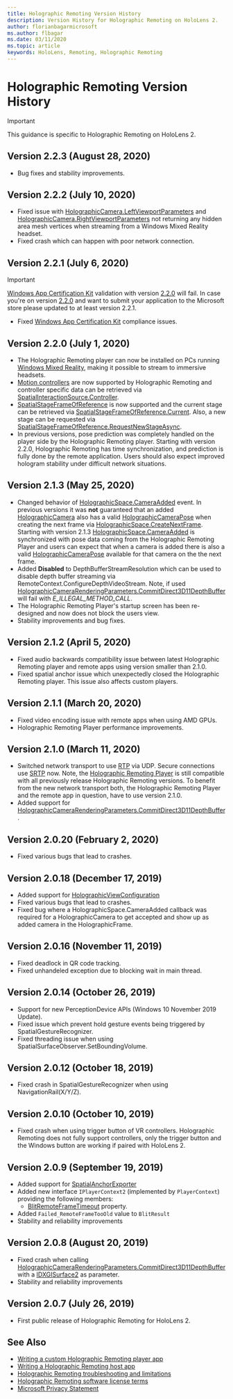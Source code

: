 ```yaml
---
title: Holographic Remoting Version History
description: Version History for Holographic Remoting on HoloLens 2.
author: florianbagarmicrosoft
ms.author: flbagar
ms.date: 03/11/2020
ms.topic: article
keywords: HoloLens, Remoting, Holographic Remoting
---
```


# Holographic Remoting Version History

> [!IMPORTANT]
> This guidance is specific to Holographic Remoting on HoloLens 2.

## Version 2.2.3 (August 28, 2020) <a name="v2.2.3"></a>
* Bug fixes and stability improvements.

## Version 2.2.2 (July 10, 2020) <a name="v2.2.2"></a>
* Fixed issue with [HolographicCamera.LeftViewportParameters](https://docs.microsoft.com/uwp/api/windows.graphics.holographic.holographiccamera.leftviewportparameters?view=winrt-19041#Windows_Graphics_Holographic_HolographicCamera_LeftViewportParameters) and [HolographicCamera.RightViewportParameters](https://docs.microsoft.com/uwp/api/windows.graphics.holographic.holographiccamera.rightviewportparameters?view=winrt-19041#Windows_Graphics_Holographic_HolographicCamera_RightViewportParameters) not returning any hidden area mesh vertices when streaming from a Windows Mixed Reality headset.
* Fixed crash which can happen with poor network connection.

## Version 2.2.1 (July 6, 2020) <a name="v2.2.1"></a>
> [!IMPORTANT]
> [Windows App Certification Kit](https://developer.microsoft.com/windows/downloads/app-certification-kit/) validation with version [2.2.0](holographic-remoting-version-history.md#v2.2.0) will fail. In case you're on version [2.2.0](holographic-remoting-version-history.md#v2.2.0) and want to submit your application to the Microsoft store please updated to at least version 2.2.1.
* Fixed [Windows App Certification Kit](https://developer.microsoft.com/windows/downloads/app-certification-kit/) compliance issues.

## Version 2.2.0 (July 1, 2020) <a name="v2.2.0"></a>
* The Holographic Remoting player can now be installed on PCs running [Windows Mixed Reality](navigating-the-windows-mixed-reality-home.md), making it possible to stream to immersive headsets.
* [Motion controllers](motion-controllers.md) are now supported by Holographic Remoting and controller specific data can be retrieved via [SpatialInteractionSource.Controller](https://docs.microsoft.com/uwp/api/windows.ui.input.spatial.spatialinteractionsource.controller#Windows_UI_Input_Spatial_SpatialInteractionSource_Controller).
* [SpatialStageFrameOfReference](https://docs.microsoft.com/uwp/api/windows.perception.spatial.spatialstageframeofreference) is now supported and the current stage can be retrieved via [SpatialStageFrameOfReference.Current](https://docs.microsoft.com/uwp/api/windows.perception.spatial.spatialstageframeofreference.current). Also, a new stage can be requested via [SpatialStageFrameOfReference.RequestNewStageAsync](https://docs.microsoft.com/uwp/api/windows.perception.spatial.spatialstageframeofreference.requestnewstageasync).
* In previous versions, pose prediction was completely handled on the player side by the Holographic Remoting player. Starting with version 2.2.0, Holographic Remoting has time synchronization, and prediction is fully done by the remote application. Users should also expect improved hologram stability under difficult network situations.

## Version 2.1.3 (May 25, 2020) <a name="v2.1.3"></a>
* Changed behavior of [HolographicSpace.CameraAdded](https://docs.microsoft.com/uwp/api/windows.graphics.holographic.holographicspace.cameraadded?view=winrt-18362) event. In previous versions it was **not** guaranteed that an added [HolographicCamera](https://docs.microsoft.com/uwp/api/windows.graphics.holographic.holographiccamera?view=winrt-18362) also has a valid [HolographicCameraPose](https://docs.microsoft.com/uwp/api/windows.graphics.holographic.holographiccamerapose?view=winrt-18362) when creating the next frame via [HolographicSpace.CreateNextFrame](https://docs.microsoft.com/uwp/api/windows.graphics.holographic.holographicspace.createnextframe?view=winrt-18362#Windows_Graphics_Holographic_HolographicSpace_CreateNextFrame). Starting with version 2.1.3 [HolographicSpace.CameraAdded](https://docs.microsoft.com/uwp/api/windows.graphics.holographic.holographicspace.cameraadded?view=winrt-18362) is synchronized with pose data coming from the Holographic Remoting Player and users can expect that when a camera is added there is also a valid [HolographicCameraPose](https://docs.microsoft.com/uwp/api/windows.graphics.holographic.holographiccamerapose?view=winrt-18362) available for that camera on the the next frame.
* Added **Disabled** to DepthBufferStreamResolution which can be used to disable depth buffer streaming via RemoteContext.ConfigureDepthVideoStream. Note, if used [HolographicCameraRenderingParameters.CommitDirect3D11DepthBuffer](https://docs.microsoft.com/uwp/api/windows.graphics.holographic.holographiccamerarenderingparameters.commitdirect3d11depthbuffer?view=winrt-18362#Windows_Graphics_Holographic_HolographicCameraRenderingParameters_CommitDirect3D11DepthBuffer_Windows_Graphics_DirectX_Direct3D11_IDirect3DSurface_) will fail with *E_ILLEGAL_METHOD_CALL*.
* The Holographic Remoting Player's startup screen has been re-designed and now does not block the users view.
* Stability improvements and bug fixes.

## Version 2.1.2 (April 5, 2020) <a name="v2.1.2"></a>
* Fixed audio backwards compatibility issue between latest Holographic Remoting player and remote apps using version smaller than 2.1.0.
* Fixed spatial anchor issue which unexpectedly closed the Holographic Remoting player. This issue also affects custom players.

## Version 2.1.1 (March 20, 2020) <a name="v2.1.1"></a>
* Fixed video encoding issue with remote apps when using AMD GPUs.
* Holographic Remoting Player performance improvements.

## Version 2.1.0 (March 11, 2020) <a name="v2.1.0"></a>
* Switched network transport to use [RTP](https://en.wikipedia.org/wiki/Real-time_Transport_Protocol) via UDP. Secure connections use [SRTP](https://en.wikipedia.org/wiki/Secure_Real-time_Transport_Protocol) now. Note, the [Holographic Remoting Player](holographic-remoting-player.md) is still compatible with all previously release Holographic Remoting versions. To benefit from the new network transport both, the Holographic Remoting Player and the remote app in question, have to use version 2.1.0.
* Added support for [HolographicCameraRenderingParameters.CommitDirect3D11DepthBuffer](https://docs.microsoft.com/uwp/api/windows.graphics.holographic.holographiccamerarenderingparameters.commitdirect3d11depthbuffer#Windows_Graphics_Holographic_HolographicCameraRenderingParameters_CommitDirect3D11DepthBuffer_Windows_Graphics_DirectX_Direct3D11_IDirect3DSurface_). 

## Version 2.0.20 (February 2, 2020) <a name="v2.0.20"></a>
* Fixed various bugs that lead to crashes.

## Version 2.0.18 (December 17, 2019) <a name="v2.0.18"></a>
* Added support for [HolographicViewConfiguration](https://docs.microsoft.com/uwp/api/windows.graphics.holographic.holographicviewconfiguration)
* Fixed various bugs that lead to crashes.
* Fixed bug where a HolographicSpace.CameraAdded callback was required for a HolographicCamera to get accepted and show up as added camera in the HolographicFrame.

## Version 2.0.16 (November 11, 2019) <a name="2.0.16"></a>
* Fixed deadlock in QR code tracking.
* Fixed unhandeled exception due to blocking wait in main thread.

## Version 2.0.14 (October 26, 2019) <a name="v2.0.14"></a>
* Support for new PerceptionDevice APIs (Windows 10 November 2019 Update).
* Fixed issue which prevent hold gesture events being triggered by SpatialGestureRecognizer.
* Fixed threading issue when using SpatialSurfaceObserver.SetBoundingVolume.

## Version 2.0.12 (October 18, 2019) <a name="v2.0.12"></a>
* Fixed crash in SpatialGestureRecognizer when using NavigationRail(X/Y/Z).

## Version 2.0.10 (October 10, 2019) <a name="v2.0.10"></a>
* Fixed crash when using trigger button of VR controllers. Holographic Remoting does not fully support controllers, only the trigger button and the Windows button are working if paired with HoloLens 2.

## Version 2.0.9 (September 19, 2019) <a name="v2.0.9"></a>
* Added support for [SpatialAnchorExporter](https://docs.microsoft.com/uwp/api/windows.perception.spatial.spatialanchorexporter)
* Added new interface ```IPlayerContext2``` (implemented by ```PlayerContext```) providing the following members:
  - [BlitRemoteFrameTimeout](holographic-remoting-create-player.md#BlitRemoteFrameTimeout)  property.
* Added ```Failed_RemoteFrameTooOld``` value to ```BlitResult```
* Stability and reliability improvements

## Version 2.0.8 (August 20, 2019) <a name="v2.0.8"></a>

* Fixed crash when calling [HolographicCameraRenderingParameters.CommitDirect3D11DepthBuffer](https://docs.microsoft.com/uwp/api/windows.graphics.holographic.holographiccamerarenderingparameters.commitdirect3d11depthbuffer) with a [IDXGISurface2](https://docs.microsoft.com/windows/win32/api/dxgi1_2/nn-dxgi1_2-idxgisurface2) as parameter.
* Stability and reliability improvements

## Version 2.0.7 (July 26, 2019) <a name="v2.0.7"></a>

* First public release of Holographic Remoting for HoloLens 2.

## See Also
* [Writing a custom Holographic Remoting player app](holographic-remoting-create-player.md)
* [Writing a Holographic Remoting host app](holographic-remoting-create-host.md)
* [Holographic Remoting troubleshooting and limitations](holographic-remoting-troubleshooting.md)
* [Holographic Remoting software license terms](https://docs.microsoft.com/legal/mixed-reality/microsoft-holographic-remoting-software-license-terms)
* [Microsoft Privacy Statement](https://go.microsoft.com/fwlink/?LinkId=521839)

